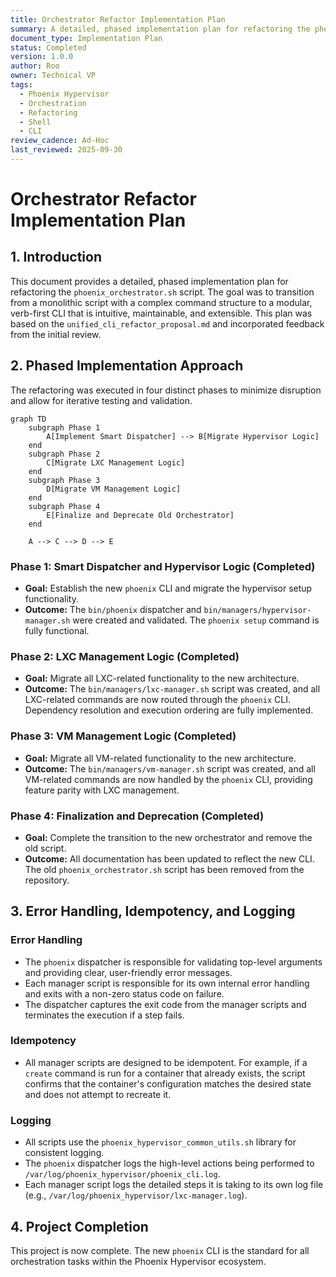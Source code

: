 ```yaml
---
title: Orchestrator Refactor Implementation Plan
summary: A detailed, phased implementation plan for refactoring the phoenix_orchestrator.sh script into a modular, verb-first CLI.
document_type: Implementation Plan
status: Completed
version: 1.0.0
author: Roo
owner: Technical VP
tags:
  - Phoenix Hypervisor
  - Orchestration
  - Refactoring
  - Shell
  - CLI
review_cadence: Ad-Hoc
last_reviewed: 2025-09-30
---
```


# Orchestrator Refactor Implementation Plan

## 1. Introduction

This document provides a detailed, phased implementation plan for refactoring the `phoenix_orchestrator.sh` script. The goal was to transition from a monolithic script with a complex command structure to a modular, verb-first CLI that is intuitive, maintainable, and extensible. This plan was based on the `unified_cli_refactor_proposal.md` and incorporated feedback from the initial review.

## 2. Phased Implementation Approach

The refactoring was executed in four distinct phases to minimize disruption and allow for iterative testing and validation.

```mermaid
graph TD
    subgraph Phase 1
        A[Implement Smart Dispatcher] --> B[Migrate Hypervisor Logic]
    end
    subgraph Phase 2
        C[Migrate LXC Management Logic]
    end
    subgraph Phase 3
        D[Migrate VM Management Logic]
    end
    subgraph Phase 4
        E[Finalize and Deprecate Old Orchestrator]
    end

    A --> C --> D --> E
```

### Phase 1: Smart Dispatcher and Hypervisor Logic (Completed)

*   **Goal:** Establish the new `phoenix` CLI and migrate the hypervisor setup functionality.
*   **Outcome:** The `bin/phoenix` dispatcher and `bin/managers/hypervisor-manager.sh` were created and validated. The `phoenix setup` command is fully functional.

### Phase 2: LXC Management Logic (Completed)

*   **Goal:** Migrate all LXC-related functionality to the new architecture.
*   **Outcome:** The `bin/managers/lxc-manager.sh` script was created, and all LXC-related commands are now routed through the `phoenix` CLI. Dependency resolution and execution ordering are fully implemented.

### Phase 3: VM Management Logic (Completed)

*   **Goal:** Migrate all VM-related functionality to the new architecture.
*   **Outcome:** The `bin/managers/vm-manager.sh` script was created, and all VM-related commands are now handled by the `phoenix` CLI, providing feature parity with LXC management.

### Phase 4: Finalization and Deprecation (Completed)

*   **Goal:** Complete the transition to the new orchestrator and remove the old script.
*   **Outcome:** All documentation has been updated to reflect the new CLI. The old `phoenix_orchestrator.sh` script has been removed from the repository.

## 3. Error Handling, Idempotency, and Logging

### Error Handling

*   The `phoenix` dispatcher is responsible for validating top-level arguments and providing clear, user-friendly error messages.
*   Each manager script is responsible for its own internal error handling and exits with a non-zero status code on failure.
*   The dispatcher captures the exit code from the manager scripts and terminates the execution if a step fails.

### Idempotency

*   All manager scripts are designed to be idempotent. For example, if a `create` command is run for a container that already exists, the script confirms that the container's configuration matches the desired state and does not attempt to recreate it.

### Logging

*   All scripts use the `phoenix_hypervisor_common_utils.sh` library for consistent logging.
*   The `phoenix` dispatcher logs the high-level actions being performed to `/var/log/phoenix_hypervisor/phoenix_cli.log`.
*   Each manager script logs the detailed steps it is taking to its own log file (e.g., `/var/log/phoenix_hypervisor/lxc-manager.log`).

## 4. Project Completion

This project is now complete. The new `phoenix` CLI is the standard for all orchestration tasks within the Phoenix Hypervisor ecosystem.